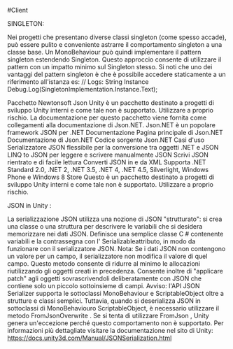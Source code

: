 #Client

SINGLETON:

Nei progetti che presentano diverse classi singleton (come spesso accade), può essere pulito e conveniente astrarre il comportamento singleton a una classe base.
Un MonoBehaviour può quindi implementare il pattern singleton estendendo Singleton. Questo approccio consente di utilizzare il pattern con un impatto minimo sul Singleton stesso.
Si noti che uno dei vantaggi del pattern singleton è che è possibile accedere staticamente a un riferimento all'istanza es:
// Logs: String Instance
Debug.Log(SingletonImplementation.Instance.Text);


Pacchetto Newtonsoft Json Unity
è un pacchetto destinato a progetti di sviluppo Unity interni e come tale non è supportato. Utilizzare a proprio rischio.
La documentazione per questo pacchetto viene fornita come collegamenti alla documentazione di Json.NET.
Json.NET è un popolare framework JSON per .NET
Documentazione
Pagina principale di Json.NET Documentazione di Json.NET Codice sorgente Json.NET
Casi d'uso
Serializzatore JSON flessibile per la conversione tra oggetti .NET e JSON
LINQ to JSON per leggere e scrivere manualmente JSON
Scrivi JSON rientrato e di facile lettura
Converti JSON in e da XML
Supporta .NET Standard 2.0, .NET 2, .NET 3.5, .NET 4, .NET 4.5, Silverlight, Windows Phone e Windows 8 Store
Questo è un pacchetto destinato a progetti di sviluppo Unity interni e come tale non è supportato. Utilizzare a proprio rischio.

JSON in Unity :

La serializzazione JSON utilizza una nozione di JSON "strutturato": si crea una classe o una struttura per descrivere le variabili che si desidera memorizzare nei dati JSON.
Definisce una semplice classe C # contenente variabili e la contrassegna con l' Serializableattributo, in modo da funzionare con il serializzatore JSON. 
Nota:
Se i dati JSON non contengono un valore per un campo, il serializzatore non modifica il valore di quel campo. Questo metodo consente di ridurre al minimo le allocazioni riutilizzando gli oggetti creati in precedenza. Consente inoltre di "applicare patch" agli oggetti sovrascrivendoli deliberatamente con JSON che contiene solo un piccolo sottoinsieme di campi.
Avviso: l'API JSON Serializer supporta le sottoclassi MonoBehaviour e ScriptableObject oltre a strutture e classi semplici. Tuttavia, quando si deserializza JSON in sottoclassi di MonoBehaviouro ScriptableObject, è necessario utilizzare il metodo FromJsonOverwrite . Se si tenta di utilizzare FromJson , Unity genera un'eccezione perché questo comportamento non è supportato.
Per informazioni più dettagliate visitare la documentazione nel sito di Unity: https://docs.unity3d.com/Manual/JSONSerialization.html
